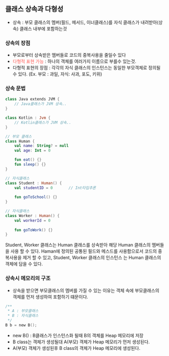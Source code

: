 ## 클래스 상속과 다형성

- 상속 : 부모 클래스의 멤버(필드, 메서드, 이너클래스)를 자식 클래스가 내려받아(상속) 클래스 내부에 포함하는것

### 상속의 장점

- 부모로부터 상속받은 멤버들로 코드의 중복사용을 줄일수 있다
- <span style="color:#ff5a54">다형적 표현 가능</span> : 하나의 객체를 여러가지 이름으로 부를수 있는것.
- 다형적 표현의 장점 : 각각의 자식 클래스의 인스턴스는 동일한 부모객체로 정의될수 있다.
  (Ex. 부모 : 과일, 자식: 사과, 포도, 키위)

### 상속 문법

```kotlin
class Java extends JVM {
    // Java클래스가 JVM 상속..
}

class Kotlin : Jvm {
    // Kotlin클래스가 JVM 상속..
}
```

```kotlin
// 부모 클래스
class Human {
    val name: String? = null
    val age: Int = 0

    fun eat() {}
    fun sleep() {}
}

// 자식클래스
class Student : Human() {
    val studentID = 0       // Int타입추론
    
    fun goToSchool() {}
}

// 자식클래스
class Worker : Human() {
    val workerId = 0
    
    fun goToWork() {}
}
```

Student, Worker 클래스는 Human 클래스를 상속받아 해당 Human 클래스의 멤버들을 사용 할 수 있다.
Haman에 정의된 공통된 필드와 메스드를 사용함으로서 코드의 중복사용을 제거 할 수 있고, Student, Worker 클래스의 인스턴스 는 Human 클래스의 객체에 담을 수 있다.



### 상속시 메모리의 구조

- 상속을 받으면 부모클래스의 멤버를 가질 수 있는 이유는 객체 속에 부모클래스의 객체를 먼저 생성하여 포함하기 떄문이다.

```kotlin
/**
 * A : 부모클래스
 * B : 자식클래스
 */
B b = new B();
```

- new B() : B클래스가 인스턴스화 될때 B의 객체를 Heap 메모리에 저장
- B class는 객체가 생성될대 A(부모) 객체가 Heap 메모리가 먼저 생성된다.
- A(부모) 객체가 생성된후 B class의 객체가 Heap 메모리에 생성된다.



